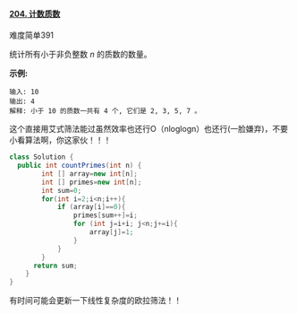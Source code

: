 #### [204. 计数质数](https://leetcode-cn.com/problems/count-primes/)

难度简单391

统计所有小于非负整数 *n* 的质数的数量。

**示例:**

```
输入: 10
输出: 4
解释: 小于 10 的质数一共有 4 个, 它们是 2, 3, 5, 7 。
```

这个直接用艾式筛法能过虽然效率也还行O（nloglogn）也还行(一脸嫌弃)，不要小看算法啊，你这家伙！！！

```java
class Solution {
  public int countPrimes(int n) {
        int [] array=new int[n];
        int [] primes=new int[n];
        int sum=0;
        for(int i=2;i<n;i++){
            if (array[i]==0){
                primes[sum++]=i;
                for (int j=i+i; j<n;j+=i){
                    array[j]=1;
                }
            }
        }
      return sum;
    }
}
```

有时间可能会更新一下线性复杂度的欧拉筛法！！